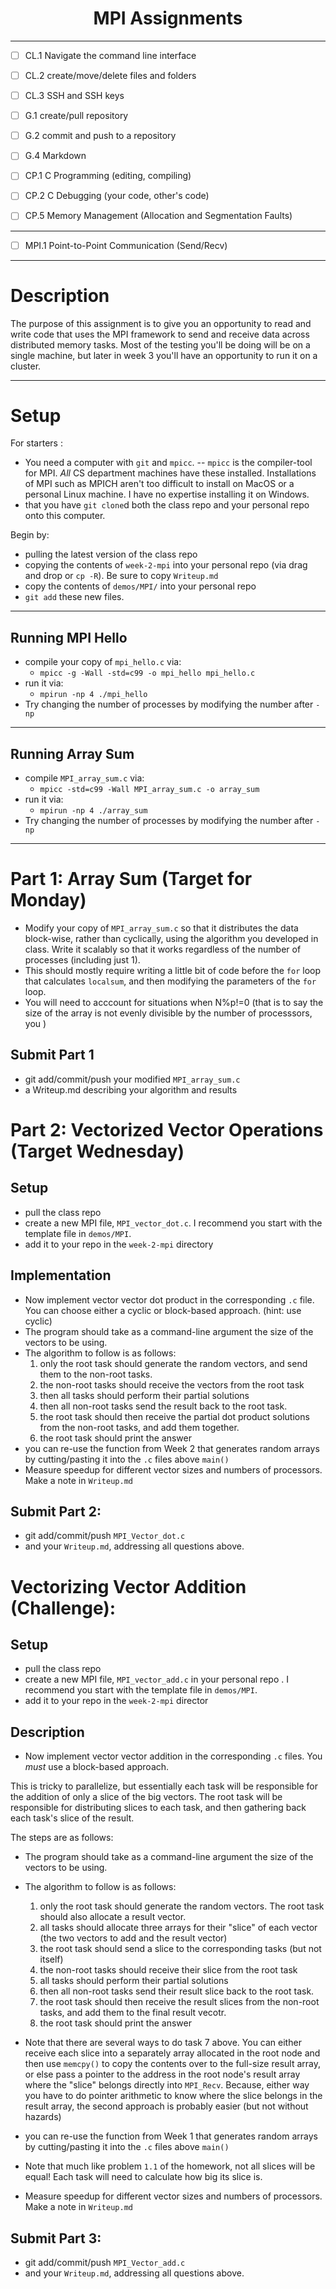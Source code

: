 # <center> MPI Assignments</center>



--- 
- [ ] CL.1	Navigate the command line interface 
- [ ] CL.2	create/move/delete files and folders
- [ ] CL.3	SSH and SSH keys
	
- [ ] G.1	create/pull repository
- [ ] G.2	commit and push to a repository
- [ ] G.4	Markdown
- [ ] CP.1	C Programming (editing, compiling)
- [ ] CP.2	C Debugging (your code, other's code)
- [ ] CP.5	Memory Management (Allocation and Segmentation Faults)
---
- [ ] MPI.1 Point-to-Point Communication (Send/Recv)
---

# Description 

The purpose of this assignment is to give you an opportunity to read and write code that uses the MPI framework to send and receive data across distributed memory tasks.  Most of the testing you'll be doing will be on a single machine, but later in week 3 you'll have an opportunity to run it on a cluster.

---
# Setup

For starters :
* You need a computer with `git` and `mpicc`.  -- `mpicc` is the compiler-tool for MPI.  *All* CS department machines have these installed.  Installations of MPI such as MPICH aren't too difficult to install on MacOS or a personal Linux machine.  I have no expertise installing it on Windows.
* that you have `git clone`d both the class repo and your personal repo onto this computer.

Begin by:
*  pulling the latest version of the class repo
*  copying the contents of `week-2-mpi` into your personal repo (via drag and drop or `cp -R`). Be sure to copy `Writeup.md`
* copy the contents of `demos/MPI/` into your personal repo
* `git add` these new files.

---

## Running MPI Hello
*  compile your copy of `mpi_hello.c` via:
    * `mpicc -g -Wall -std=c99 -o mpi_hello mpi_hello.c`
*  run it via:
    * `mpirun -np 4 ./mpi_hello`
* Try changing the number of processes by modifying the number after `-np`
---
## Running Array Sum
*  compile `MPI_array_sum.c` via:
    * `mpicc -std=c99 -Wall MPI_array_sum.c -o array_sum`
*  run it via:
    * `mpirun -np 4 ./array_sum`
* Try changing the number of processes by modifying the number after `-np`
---
# Part 1: Array Sum (Target for Monday)

* Modify your copy of `MPI_array_sum.c` so that it distributes the data block-wise, rather than cyclically, using the algorithm you developed in class.  Write it scalably so that it works regardless of the number of processes (including just 1).
* This should mostly require writing a little bit of code before the `for` loop that calculates `localsum`, and then modifying the parameters of the `for` loop.
* You will need to acccount for situations when N%p!=0 (that is to say the size of the array is not evenly divisible by the number of processsors, you  )

## Submit Part 1 
* git add/commit/push your modified `MPI_array_sum.c`
* a Writeup.md describing your algorithm and results


# Part 2: Vectorized Vector Operations (Target Wednesday)

## Setup
* pull the class repo
* create a new MPI file, `MPI_vector_dot.c`.  I recommend you start with the template file in `demos/MPI`.
* add it to your repo in the `week-2-mpi` directory


## Implementation

* Now implement vector vector dot product in the corresponding `.c` file.  You can choose either a cyclic or block-based approach. (hint: use cyclic)
* The program should take as a command-line argument the size of the vectors to be using.
* The algorithm to follow is as follows:
    1. only the root task should generate the random vectors, and send them to the non-root tasks.
    2. the non-root tasks should receive the vectors from the root task
    3. then all tasks should perform their partial solutions
    4. then all non-root tasks send the result back to the root task.
    5. the root task should then receive the partial dot product solutions from the non-root tasks, and add them together.
    6. the root task should print the answer
* you can re-use the function from Week 2 that generates random arrays by cutting/pasting it into the `.c` files above `main()`
* Measure speedup for different vector sizes and numbers of processors. Make a note in `Writeup.md`

## Submit Part 2: 
* git add/commit/push `MPI_Vector_dot.c`
* and your `Writeup.md`, addressing all questions above.


# Vectorizing Vector Addition (Challenge): 

## Setup
* pull the class repo
* create a new MPI file, `MPI_vector_add.c` in your personal repo .  I recommend you start with the template file in `demos/MPI`.
* add it to your repo in the `week-2-mpi` director


 ## Description

* Now implement vector vector addition in the corresponding `.c` files.  You *must* use a block-based approach.  

This is tricky to parallelize, but essentially each task will be responsible for the addition of only a slice of the big vectors.  The root task will be responsible for distributing slices to each task, and then gathering back each task's slice of the result.  

The steps are as follows:

* The program should take as a command-line argument the size of the vectors to be using.
* The algorithm to follow is as follows:
    1. only the root task should generate the random vectors. The root task should also allocate a result vector.
    2. all tasks should allocate three arrays for their "slice" of each vector (the two vectors to add and the result vector)
    3. the root task should send a slice to the corresponding tasks (but not itself)
    4. the non-root tasks should receive their slice from the root task
    5. all tasks should perform their partial solutions
    6. then all non-root tasks send their result slice back to the root task.
    7. the root task should then receive the result slices from the non-root tasks, and add them to the final result vecotr.
    8. the root task should print the answer

* Note that there are several ways to do task 7 above.  You can either receive each slice into a separately array allocated in the root node and then use `memcpy()` to copy the contents over to the full-size result array, or else pass a pointer to the address in the root node's result array where the "slice" belongs directly into `MPI_Recv`.   Because, either way you have to do pointer arithmetic to know where the slice belongs in the result array, the second approach is probably easier (but not without hazards)
* you can re-use the function from Week 1 that generates random arrays by cutting/pasting it into the `.c` files above `main()`
* Note that much like problem `1.1` of the homework, not all slices will be equal!  Each task will need to calculate how big its slice is.
* Measure speedup for different vector sizes and numbers of processors. Make a note in `Writeup.md` 

## Submit Part 3: 
* git add/commit/push `MPI_Vector_add.c`
* and your `Writeup.md`, addressing all questions above.